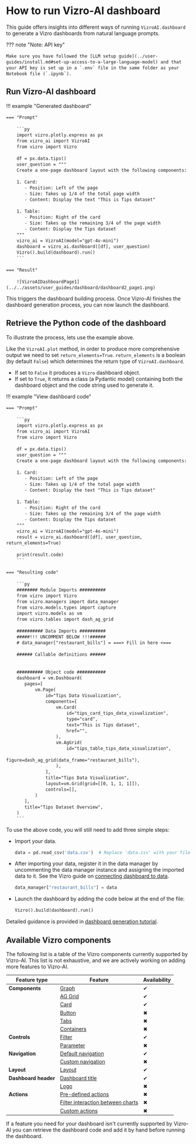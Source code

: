 # How to run Vizro-AI dashboard

This guide offers insights into different ways of running `VizroAI.dashboard` to generate a Vizro dashboards from natural language prompts.

??? note "Note: API key"

    Make sure you have followed the [LLM setup guide](../user-guides/install.md#set-up-access-to-a-large-language-model) and that your API key is set up in a `.env` file in the same folder as your Notebook file (`.ipynb`).

## Run Vizro-AI dashboard

!!! example "Generated dashboard"

    === "Prompt"

        ```py
        import vizro.plotly.express as px
        from vizro_ai import VizroAI
        from vizro import Vizro

        df = px.data.tips()
        user_question = """
        Create a one-page dashboard layout with the following components:

        1. Card:
           - Position: Left of the page
           - Size: Takes up 1/4 of the total page width
           - Content: Display the text "This is Tips dataset"

        1. Table:
           - Position: Right of the card
           - Size: Takes up the remaining 3/4 of the page width
           - Content: Display the Tips dataset
        """
        vizro_ai = VizroAI(model="gpt-4o-mini")
        dashboard = vizro_ai.dashboard([df], user_question)
        Vizro().build(dashboard).run()
        ```

    === "Result"

        ![VizroAIDashboardPage1](../../assets/user_guides/dashboard/dashboard2_page1.png)

This triggers the dashboard building process. Once Vizro-AI finishes the dashboard generation process, you can now launch the dashboard.

## Retrieve the Python code of the dashboard

To illustrate the process, lets use the example above.

<!-- vale off -->

Like the `VizroAI.plot` method, in order to produce more comprehensive output we need to set `return_elements=True`. `return_elements` is a boolean (by default `False`) which determines the return type of `VizroAI.dashboard`.

- If set to `False` it produces a `Vizro` dashboard object.
- If set to `True`, it returns a class (a Pydantic model) containing both the dashboard object and the code string used to generate it.

!!! example "View dashboard code"

    === "Prompt"

        ```py
        import vizro.plotly.express as px
        from vizro_ai import VizroAI
        from vizro import Vizro

        df = px.data.tips()
        user_question = """
        Create a one-page dashboard layout with the following components:

        1. Card:
           - Position: Left of the page
           - Size: Takes up 1/4 of the total page width
           - Content: Display the text "This is Tips dataset"

        1. Table:
           - Position: Right of the card
           - Size: Takes up the remaining 3/4 of the page width
           - Content: Display the Tips dataset
        """
        vizro_ai = VizroAI(model="gpt-4o-mini")
        result = vizro_ai.dashboard([df], user_question, return_elements=True)

        print(result.code)
        ```

    === "Resulting code"

        ```py
        ######## Module Imports ##########
        from vizro import Vizro
        from vizro.managers import data_manager
        from vizro.models.types import capture
        import vizro.models as vm
        from vizro.tables import dash_ag_grid

        ########## Data Imports ##########
        #####!!! UNCOMMENT BELOW !!!######
        # data_manager["restaurant_bills"] = ===> Fill in here <===

        ###### Callable definitions ######


        ########## Object code ###########
        dashboard = vm.Dashboard(
           pages=[
               vm.Page(
                   id="Tips Data Visualization",
                   components=[
                       vm.Card(
                           id="tips_card_tips_data_visualization",
                           type="card",
                           text="This is Tips dataset",
                           href="",
                       ),
                       vm.AgGrid(
                           id="tips_table_tips_data_visualization",
                           figure=dash_ag_grid(data_frame="restaurant_bills"),
                       ),
                   ],
                   title="Tips Data Visualization",
                   layout=vm.Grid(grid=[[0, 1, 1, 1]]),
                   controls=[],
               )
           ],
           title="Tips Dataset Overview",
        )
        ```

To use the above code, you will still need to add three simple steps:

- Import your data.

    ```py
    data = pd.read_csv('data.csv')  # Replace 'data.csv' with your filename or path to your data
    ```

- After importing your data, register it in the data manager by uncommenting the data manager instance and assigning the imported data to it. See the Vizro guide on [connecting dashboard to data](https://vizro.readthedocs.io/en/stable/pages/user-guides/data/#reference-by-name/).

    ```py
    data_manager["restaurant_bills"] = data
    ```

- Launch the dashboard by adding the code below at the end of the file:

    ```py
    Vizro().build(dashboard).run()
    ```

Detailed guidance is provided in [dashboard generation tutorial](https://vizro.readthedocs.io/projects/vizro-ai/en/latest/pages/tutorials/quickstart/).

## Available Vizro components

The following list is a table of the Vizro components currently supported by Vizro-AI. This list is not exhaustive, and we are actively working on adding more features to Vizro-AI.

| Feature type         | Feature                                                                                                                                  | Availability |
| -------------------- | ---------------------------------------------------------------------------------------------------------------------------------------- | ------------ |
| **Components**       | [Graph](https://vizro.readthedocs.io/en/stable/pages/user-guides/graph/)                                                                 | ✔            |
|                      | [AG Grid](https://vizro.readthedocs.io/en/stable/pages/user-guides/table/#ag-grid)                                                       | ✔            |
|                      | [Card](https://vizro.readthedocs.io/en/stable/pages/user-guides/card-button/)                                                            | ✔            |
|                      | [Button](https://vizro.readthedocs.io/en/stable/pages/user-guides/card-button/)                                                          | ✖            |
|                      | [Tabs](https://vizro.readthedocs.io/en/stable/pages/user-guides/tabs/)                                                                   | ✖            |
|                      | [Containers](https://vizro.readthedocs.io/en/stable/pages/user-guides/container/)                                                        | ✖            |
| **Controls**         | [Filter](https://vizro.readthedocs.io/en/stable/pages/user-guides/filters/)                                                              | ✔            |
|                      | [Parameter](https://vizro.readthedocs.io/en/stable/pages/user-guides/parameters/)                                                        | ✖            |
| **Navigation**       | [Default navigation](https://vizro.readthedocs.io/en/stable/pages/user-guides/navigation/#use-the-default-navigation)                    | ✔            |
|                      | [Custom navigation](https://vizro.readthedocs.io/en/stable/pages/user-guides/navigation/#customize-the-navigation-bar)                   | ✖            |
| **Layout**           | [Layout](https://vizro.readthedocs.io/en/stable/pages/user-guides/layouts/)                                                              | ✔            |
| **Dashboard header** | [Dashboard title](https://vizro.readthedocs.io/en/stable/pages/user-guides/dashboard/)                                                   | ✔            |
|                      | [Logo](https://vizro.readthedocs.io/en/stable/pages/user-guides/dashboard/)                                                              | ✖            |
| **Actions**          | [Pre-defined actions](https://vizro.readthedocs.io/en/stable/pages/user-guides/actions/#pre-defined-actions/)                            | ✖            |
|                      | [Filter interaction between charts](https://vizro.readthedocs.io/en/stable/pages/user-guides/actions/#filter-data-by-clicking-on-chart/) | ✖            |
|                      | [Custom actions](https://vizro.readthedocs.io/en/stable/pages/user-guides/actions/#custom-actions/)                                      | ✖            |

If a feature you need for your dashboard isn't currently supported by Vizro-AI you can retrieve the dashboard code and add it by hand before running the dashboard.
